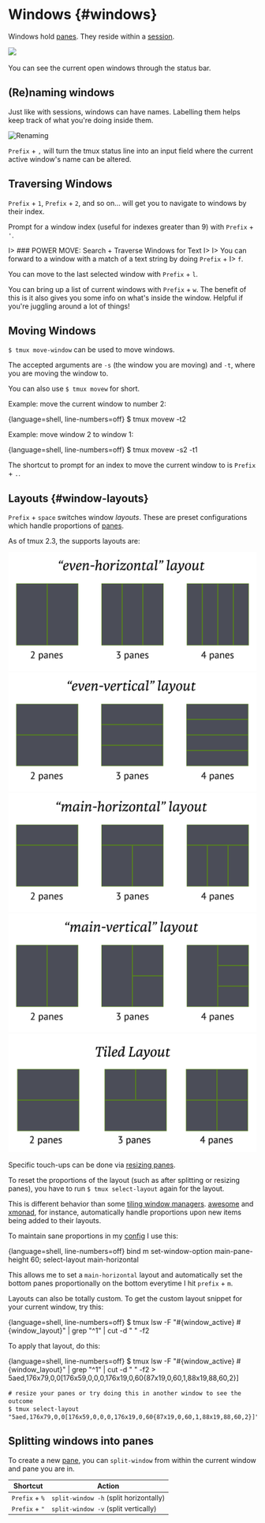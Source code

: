 # Windows {#windows}

Windows hold [panes](#panes). They reside within a [session](#sessions).

![](images/info/window.png)

You can see the current open windows through the status bar.

## (Re)naming windows

Just like with sessions, windows can have names. Labelling them helps keep track
of what you're doing inside them.

![Renaming](images/06-window/rename.png)

`Prefix` + `,` will turn the tmux status line into an input field where the current
active window's name can be altered.

## Traversing Windows

`Prefix` + `1`, `Prefix` + `2`, and so on... will get you to navigate to windows
by their index.

Prompt for a window index (useful for indexes greater than 9) with `Prefix` +
`'`.

I> ### POWER MOVE: Search + Traverse Windows for Text
I> 
I> You can forward to a window with a match of a text string by doing `Prefix` +
I> `f`.

You can move to the last selected window with `Prefix` + `l`.

You can bring up a list of current windows with `Prefix` + `w`. The benefit of
this is it also gives you some info on what's inside the window. Helpful if
you're juggling around a lot of things!

## Moving Windows

`$ tmux move-window` can be used to move windows.

The accepted arguments are `-s` (the window you are moving) and `-t`, where you
are moving the window to.

You can also use `$ tmux movew` for short.

Example: move the current window to number 2:

{language=shell, line-numbers=off}
    $ tmux movew -t2

Example: move window 2 to window 1:

{language=shell, line-numbers=off}
    $ tmux movew -s2 -t1

The shortcut to prompt for an index to move the current window to is `Prefix` +
`.`.

## Layouts {#window-layouts}

`Prefix` + `space` switches window *layouts*. These are preset configurations
which handle proportions of [panes](#panes).

As of tmux 2.3, the supports layouts are:

![](images/06-window/even-horizontal.png)
![](images/06-window/even-vertical.png)
![](images/06-window/main-horizontal.png)
![](images/06-window/main-vertical.png)
![](images/06-window/tiled.png)

Specific touch-ups can be done via [resizing panes](#resizing-panes).

To reset the proportions of the layout (such as after splitting or resizing
panes), you have to run `$ tmux select-layout` again for the layout.

This is different behavior than some [tiling window managers](https://en.wikipedia.org/wiki/Tiling_window_manager).
[awesome](https://awesomewm.org/) and [xmonad](http://xmonad.org/), for
instance, automatically handle proportions upon new items being added to their
layouts.

To maintain sane proportions in my [config](#config) I use this:

{language=shell, line-numbers=off}
    bind m set-window-option main-pane-height 60\; select-layout main-horizontal

This allows me to set a `main-horizontal` layout and automatically set the
bottom panes proportionally on the bottom everytime I hit `prefix` + `m`.

Layouts can also be totally custom. To get the custom layout snippet for your
current window, try this:

{language=shell, line-numbers=off}
    $ tmux lsw -F "#{window_active} #{window_layout}" | grep "^1" | cut -d " " -f2

To apply that layout, do this:

{language=shell, line-numbers=off}
    $ tmux lsw -F "#{window_active} #{window_layout}" | grep "^1" | cut -d " " -f2
    > 5aed,176x79,0,0[176x59,0,0,0,176x19,0,60{87x19,0,60,1,88x19,88,60,2}]

    # resize your panes or try doing this in another window to see the outcome
    $ tmux select-layout "5aed,176x79,0,0[176x59,0,0,0,176x19,0,60{87x19,0,60,1,88x19,88,60,2}]"

## Splitting windows into panes

To create a new [pane](#panes), you can `split-window` from within the current
window and pane you are in.

| Shortcut         | Action                                             |
|------------------|----------------------------------------------------|
|`Prefix` + `%`    | `split-window -h` (split horizontally)             |
|`Prefix` + `"`    | `split-window -v` (split vertically)               |
